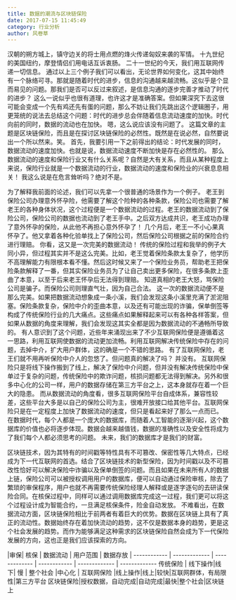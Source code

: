 ```yaml
---
title: 数据的潮流与区块链保险
date: 2017-07-15 11:45:49
category: 行业分析
author: 风卷草
---
```


汉朝的朔方城上，镇守边关的将士用点燃的烽火传递匈奴来袭的军情。
十九世纪的美国纽约，摩登情侣们用电话互诉衷肠。
二十一世纪的今天，我们用互联网传递一切信息。
通过以上三个例子我们可以看出，无论世界如何变化，这其中始终有一个脉络可寻。那就是随着时代的进步，信息的沟通越来越流畅。这似乎是个显而易见的问题。那我们是否可以反过来叙述，是信息沟通的逐步完善才推动了时代的进步？
这么一说似乎也很有道理，也许这才是准确答案。但如果深究下去这很可能会变成一个先有鸡还先有蛋的问题，那么不妨让我们先跳出这个逻辑圈子，用更笼统的说法去总结这个问题：时代的进步总会伴随着信息流动速度的加快。时代向前的同时，数据的流动也在加快。
嗯，这么说应该没有问题了。
这篇文章的主题是区块链保险，而且是在探讨区块链保险的必然性。既然是在说必然，自然要说出一个所以然来。笑。
首先，我要引用一下之前得出的结论：时代发展的同时，数据流动的速度加快。也就是说，数据流动速度不断加快是存在必然性的。
那么数据流动的速度和保险行业又有什么关系呢？自然是大有关系，而且从某种程度上来说，保险行业就是一个数据流动的行业，数据流动的速度和保险业的兴衰息息相关！
我这么说是在危言耸听吗？绝对不是。

为了解释我前面的论述，我们可以先拿一个很普通的场景作为一个例子。
老王到保险公司办理意外怀孕险，他需要了解这个险种的各种条款，保险公司也需要了解老王的各种身体状况，这个过程便是一个数据流动的过程。老王的数据流动到了保险公司，保险公司的数据也流动到了老王手中。之后双方达成共识，老王成功办理了意外怀孕的保险，从此他不再担心意外怀孕了！
几个月后，老王一不小心果真怀孕了。他又拿着各种化验单找上了保险公司，然后保险公司根据之前的保险合约进行理赔。
你看，这又是一次完美的数据流动！
传统的保险过程和我举的例子大同小异，但过程其实并不是这么完美。比如，老王觉着保险条款太复杂了，他学历不高理解能力有限根本看不懂。然后这时候又来了一个保险业务员，帮助老王把保险条款解释了一番，但其实保险业务员为了让自己卖出更多保险，在很多条款上歪曲了本意，以至于后来老王怀孕后无法得到理赔。
知道真相的老王大怒，骂保险公司是骗子。而保险公司则理直气壮，因为自己合法。
这一次的数据流动便不是那么完美。如果把数据流动想象成一条小溪，我们会发现这条小溪里充满了淤泥阻塞。保险条款复杂，保险中介的歪曲本意，以及还有可能出现的诈骗，保单倒签等构成了传统保险行业的几大痛点。这些痛点如果解释起来可以有各种各样答案，但如果从数据的角度来理解，我们会发现这其实全都是因为数据流动的不通畅所导致的。
有人意识到了这个问题，近些年来涌现出来了不少互联网保险便是遵循着这一思路，利用互联网使数据的流动更加流畅。利用互联网解决传统保险中存在的问题，去掉中介，扩大用户群体，这的确是一个不错的思路。
有了互联网保险，老王们就不用再听保险中介人的忽悠了。但问题真的解决了吗？
并没有。
互联网保险只是将线下操作搬到了线上，解决了保险中介问题，但并没有解决传统保险中保单过于复杂的问题，传统保险中的欺诈问题，核损问题都无法得到解决。另外和很多中心化的公司一样，用户的数据存储在第三方平台之上，这本身就存在着一个巨大的隐患。
而从数据流动的角度看，很多互联网保险平台自成体系，兼容性较差，这些平台大多是以自己的保险公司为主，很难开放接口给其他平台。互联网保险只是在一定程度上加快了数据流动的速度，但只是看起来好了那么一点而已。
在数据时代，每个人都是一个庞大的数据库，而随着人工智能的逐渐兴起，这个数据库的价值也必将逐步体现。数据会越来越值钱，数据的准确性以及安全性将成为了我们每个人都必须思考的问题。
未来，我们的数据库才是我们的财富。

区块链技术，因为其特有的时间戳等特性具有不可篡改、保密性等几大特点，已经成为下一代互联网的首选。结合了区块链技术的新型保险，因为时间戳以及不可篡改性恰好可以解决保险中诈骗以及保单倒签的问题。而且如果在未来所有人的数据上链，保险公司可以被授权调用用户的数据库，便可以自动通过保险审核，除去了繁琐的审保程序，用户也就不再需要传统保险经理人解释或是逐字逐句的去研读保险合同。在核保过程中，同样可以通过调用数据库完成这一过程，我们更可以将这个过程设计成为智能合约，一旦满足核保条件，险金自动发放。
不难看出，在数据流动方面，区块链保险相比于前两者有着巨大的优势。数据在区块链上具有了真正的流动性。数据始终存在着加快流动的趋势，这不仅是数据本身的趋势，更是这个社会发展的趋势。而作为能够满足这种需求的区块链保险自然会成为下一代保险发展的方向，这也正是我们应该探索的方向。


 |审保| 核保 | 数据流动 | 用户范围 | 数据存放 | 
------------ | ------------- | ------------- | ------------ | ------------- | ------------- 
传统保险 | 线下操作|线下| 慢 | 整个社会 |中心化 |
互联网保险 |线上操作|线上|较快|互联网群体，有局限性|第三方平台
区块链保险|授权数据，自动完成|自动完成|最快|整个社会|区块链上





